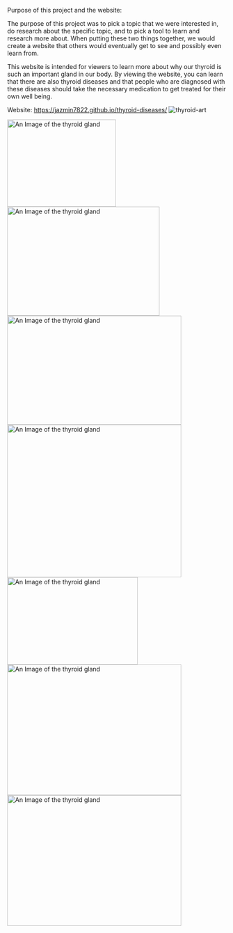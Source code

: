 
Purpose of this project and the website:

The purpose of this project was to pick a topic that we were interested in, do research about the specific topic, and to pick a tool to learn and research more about. When putting these two things together, we would create a website that others would eventually get to see and possibly even learn from.

This website is intended for viewers to learn more about why our thyroid is such an important gland in our body. By viewing the website, you can learn that there are also thyroid diseases and that people who are diagnosed with these diseases should take the necessary medication to get treated for their own well being.


Website: https://jazmin7822.github.io/thyroid-diseases/
![thyroid-art](img/portfolio/thyroid-art.jpg)

<img src="../img/portfolio/thyroid-1.jpg" alt="An Image of the thyroid gland" width="250" height="200">
<img src="../img/portfolio/T3-and-T4.jpg" alt="An Image of the thyroid gland" width="350" height="250">
<img src="../img/portfolio/Hyperthyroidism.jpg" alt="An Image of the thyroid gland" width="400" height="250">
<img src="../img/portfolio/Hypothyroidism.png" alt="An Image of the thyroid gland" width="400" height="350">
<img src="../img/portfolio/graves'.jpg" alt="An Image of the thyroid gland" width="300" height="200">
<img src="../img/portfolio/goiters1.jpg" alt="An Image of the thyroid gland" width="400" height="300">
<img src="../img/portfolio/thyroid-cancer.jpg" alt="An Image of the thyroid gland" width="400" height="300">


